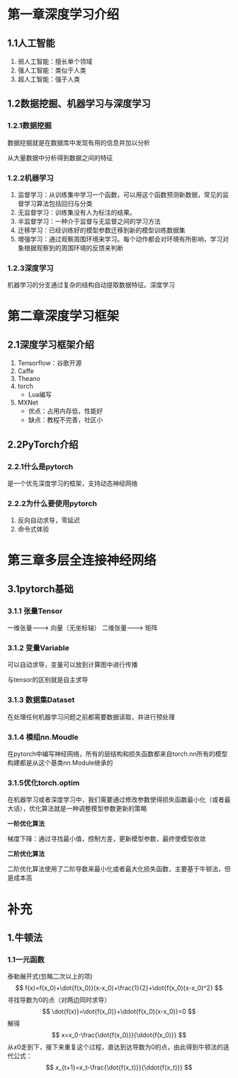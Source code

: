 # 第一章深度学习介绍

## 1.1人工智能

1.  弱人工智能：擅长单个领域
2.  强人工智能：类似于人类
3.  超人工智能：强于人类

## 1.2数据挖掘、机器学习与深度学习

### 1.2.1数据挖掘

数据挖掘就是在数据库中发现有用的信息并加以分析

从大量数据中分析得到数据之间的特征

### 1.2.2机器学习

1.  监督学习：从训练集中学习一个函数，可以用这个函数预测新数据，常见的监督学习算法包括回归与分类
2.  无监督学习：训练集没有人为标注的结果。
3.  半监督学习：一种介于监督与无监督之间的学习方法
4.  迁移学习：已经训练好的模型参数迁移到新的模型训练数据集
5.  增强学习：通过观察周围环境来学习。每个动作都会对环境有所影响，学习对象根据观察到的周围环境的反馈来判断

### 1.2.3深度学习

机器学习的分支通过复杂的结构自动提取数据特征。深度学习

# 第二章深度学习框架

## 2.1深度学习框架介绍

1.  Tensorflow：谷歌开源
2.  Caffe
3.  Theano
4.  torch
    -   Lua编写
5.  MXNet
    -   优点：占用内存低，性能好
    -   缺点：教程不完善，社区小

## 2.2PyTorch介绍

### 2.2.1什么是pytorch

是一个优先深度学习的框架，支持动态神经网络

### 2.2.2为什么要使用pytorch

1.  反向自动求导，零延迟
2.  命令式体验
# 第三章多层全连接神经网络

## 3.1pytorch基础
### 3.1.1 张量Tensor
一维张量---> 向量（无坐标轴）
二维张量---> 矩阵

### 3.1.2 变量Variable
可以自动求导，变量可以放到计算图中进行传播

与tensor的区别就是自主求导

### 3.1.3 数据集Dataset

在处理任何机器学习问题之前都需要数据读取，并进行预处理

### 3.1.4 模组nn.Moudle

在pytorch中编写神经网络，所有的层结构和损失函数都来自torch.nn所有的模型构建都是从这个基类nn.Module继承的

### 3.1.5优化torch.optim

在机器学习或者深度学习中，我们需要通过修改参数使得损失函数最小化（或者最大话），优化算法就是一种调整模型参数更新的策略

**一阶优化算法**

梯度下降：通过寻找最小值，控制方差，更新模型参数，最终使模型收敛

**二阶优化算法**

二阶优化算法使用了二阶导数来最小化或者最大化损失函数，主要基于牛顿法，但是成本高

# 补充

## 1.牛顿法

### 1.1一元函数

泰勒展开式(忽略二次以上的项)
$$
f(x)=f(x_0)+\dot{f(x_0)}(x-x_0)+\frac{1}{2}+\dot{f(x_0)(x-x_0)^2}
$$
寻找导数为0的点（对两边同时求导）
$$
\dot{f(x)}=\dot{f(x_0)}+\ddot{f(x_0)(x-x_0)}=0
$$
解得
$$
x=x_0-\frac{\dot{f(x_0)}}{\ddot{f(x_0)}}
$$
从x0走到下，接下来重复这个过程，直达到达导数为0的点，由此得到牛顿法的迭代公式：
$$
x_{t+1}=x_t-\frac{\dot{f(x_t)}}{\ddot{f(x_t)}}
$$
